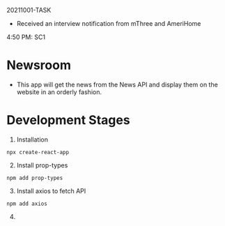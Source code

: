 20211001-TASK

- Received an interview notification from mThree and AmeriHome

4:50 PM:
SC1

# Newsroom

- This app will get the news from the News API and display them on the website in an orderly fashion.

# Development Stages

1. Installation

```
npx create-react-app
```

2. Install prop-types
```
npm add prop-types
```

3. Install axios to fetch API
```
npm add axios
```
4. 
